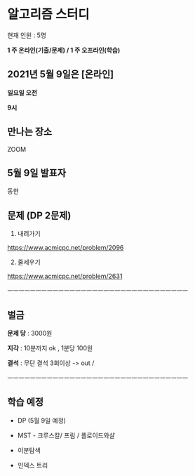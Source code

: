 # 알고리즘 스터디

현재 인원 : 5명 


__1 주 온라인(기출/문제) / 1 주 오프라인(학습)__


## 2021년 5월 9일은 [온라인]

__일요일 오전__

__9시__



## 만나는 장소

ZOOM


## 5월 9일 발표자

동현

## 문제 (DP 2문제)

1. 내려가기

https://www.acmicpc.net/problem/2096

2. 줄세우기

https://www.acmicpc.net/problem/2631


ㅡㅡㅡㅡㅡㅡㅡㅡㅡㅡㅡㅡㅡㅡㅡㅡㅡㅡㅡㅡㅡㅡㅡㅡㅡㅡㅡㅡㅡㅡㅡㅡ


## 벌금

__문제 당__ : 3000원

__지각__ :  10분까지 ok , 1분당 100원

__결석__ : 무단 결석 3회이상  -> out /

ㅡㅡㅡㅡㅡㅡㅡㅡㅡㅡㅡㅡㅡㅡㅡㅡㅡㅡㅡㅡㅡㅡㅡㅡㅡㅡㅡㅡㅡㅡㅡㅡ

## 학습 예정

- DP (5월 9일 예정)

- MST - 크루스칼/ 프림 / 플로이드와샬
- 이분탐색
- 인덱스 트리
